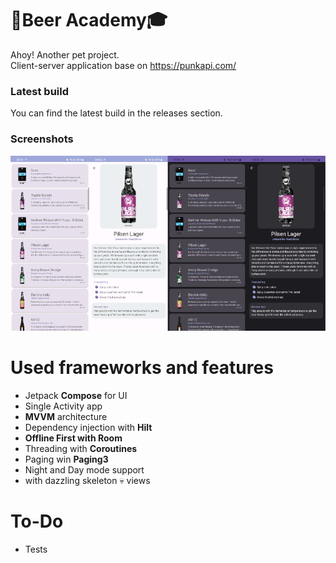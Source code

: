 # 🍺Beer Academy🎓 

Ahoy! Another pet project.  
Client-server application base on https://punkapi.com/

### Latest build

You can find the latest build in the releases section.

### Screenshots

![screenshots](./images/Screenshot_pan_small.png)

# Used frameworks and features

- Jetpack **Compose** for UI
- Single Activity app
- **MVVM** architecture
- Dependency injection with **Hilt**
- **Offline First with Room**
- Threading with **Coroutines**
- Paging win **Paging3**
- Night and Day mode support
- with dazzling skeleton 💀 views

# To-Do

- Tests